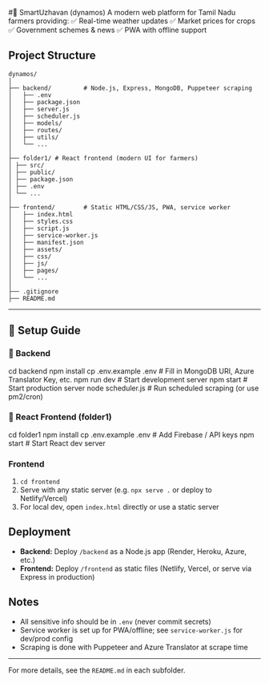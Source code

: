 #🌱 SmartUzhavan (dynamos)
A modern web platform for Tamil Nadu farmers providing:
✅ Real-time weather updates
✅ Market prices for crops
✅ Government schemes & news
✅ PWA with offline support


## Project Structure

```
dynamos/
│
├── backend/         # Node.js, Express, MongoDB, Puppeteer scraping
│   ├── .env
│   ├── package.json
│   ├── server.js
│   ├── scheduler.js
│   ├── models/
│   ├── routes/
│   ├── utils/
│   └── ...
│
├── folder1/ # React frontend (modern UI for farmers)
│ ├── src/
│ ├── public/
│ ├── package.json
│ ├── .env
│ └── ...
│
├── frontend/        # Static HTML/CSS/JS, PWA, service worker
│   ├── index.html
│   ├── styles.css
│   ├── script.js
│   ├── service-worker.js
│   ├── manifest.json
│   ├── assets/
│   ├── css/
│   ├── js/
│   ├── pages/
│   └── ...
│
├── .gitignore
├── README.md
```


---

## 🚀 Setup Guide

### 🔹 Backend
cd backend
npm install
cp .env.example .env   # Fill in MongoDB URI, Azure Translator Key, etc.
npm run dev            # Start development server
npm start              # Start production server
node scheduler.js      # Run scheduled scraping (or use pm2/cron)

### 🔹 React Frontend (folder1)
cd folder1
npm install
cp .env.example .env   # Add Firebase / API keys
npm start              # Start React dev server

### Frontend
1. `cd frontend`
2. Serve with any static server (e.g. `npx serve .` or deploy to Netlify/Vercel)
3. For local dev, open `index.html` directly or use a static server

## Deployment
- **Backend:** Deploy `/backend` as a Node.js app (Render, Heroku, Azure, etc.)
- **Frontend:** Deploy `/frontend` as static files (Netlify, Vercel, or serve via Express in production)

## Notes
- All sensitive info should be in `.env` (never commit secrets)
- Service worker is set up for PWA/offline; see `service-worker.js` for dev/prod config
- Scraping is done with Puppeteer and Azure Translator at scrape time

---

For more details, see the `README.md` in each subfolder. 
